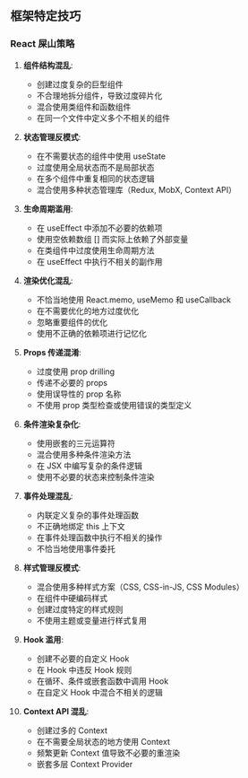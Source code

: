 ## 框架特定技巧

### React 屎山策略

1. **组件结构混乱**:
   - 创建过度复杂的巨型组件
   - 不合理地拆分组件，导致过度碎片化
   - 混合使用类组件和函数组件
   - 在同一个文件中定义多个不相关的组件

2. **状态管理反模式**:
   - 在不需要状态的组件中使用 useState
   - 过度使用全局状态而不是局部状态
   - 在多个组件中重复相同的状态逻辑
   - 混合使用多种状态管理库（Redux, MobX, Context API）

3. **生命周期滥用**:
   - 在 useEffect 中添加不必要的依赖项
   - 使用空依赖数组 [] 而实际上依赖了外部变量
   - 在类组件中过度使用生命周期方法
   - 在 useEffect 中执行不相关的副作用

4. **渲染优化混乱**:
   - 不恰当地使用 React.memo, useMemo 和 useCallback
   - 在不需要优化的地方过度优化
   - 忽略重要组件的优化
   - 使用不正确的依赖项进行记忆化

5. **Props 传递混淆**:
   - 过度使用 prop drilling
   - 传递不必要的 props
   - 使用误导性的 prop 名称
   - 不使用 prop 类型检查或使用错误的类型定义

6. **条件渲染复杂化**:
   - 使用嵌套的三元运算符
   - 混合使用多种条件渲染方法
   - 在 JSX 中编写复杂的条件逻辑
   - 使用不必要的状态来控制条件渲染

7. **事件处理混乱**:
   - 内联定义复杂的事件处理函数
   - 不正确地绑定 this 上下文
   - 在事件处理函数中执行不相关的操作
   - 不恰当地使用事件委托

8. **样式管理反模式**:
   - 混合使用多种样式方案（CSS, CSS-in-JS, CSS Modules）
   - 在组件中硬编码样式
   - 创建过度特定的样式规则
   - 不使用主题或变量进行样式复用

9. **Hook 滥用**:
   - 创建不必要的自定义 Hook
   - 在 Hook 中违反 Hook 规则
   - 在循环、条件或嵌套函数中调用 Hook
   - 在自定义 Hook 中混合不相关的逻辑

10. **Context API 混乱**:
    - 创建过多的 Context
    - 在不需要全局状态的地方使用 Context
    - 频繁更新 Context 值导致不必要的重渲染
    - 嵌套多层 Context Provider 
